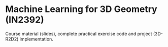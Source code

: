 # Machine Learning for 3D Geometry (IN2392)
Course material (slides), complete practical exercise code and project (3D-R2D2) implementation.
